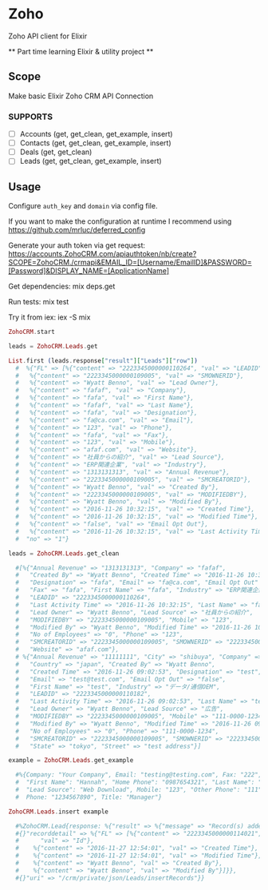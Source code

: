 # Zoho

Zoho API client for Elixir

** Part time learning Elixir & utility project **

## Scope

Make basic Elixir Zoho CRM API Connection

### SUPPORTS

- [ ] Accounts (get, get_clean, get_example, insert)
- [ ] Contacts (get, get_clean, get_example, insert)
- [ ] Deals (get, get_clean)
- [ ] Leads (get, get_clean, get_example, insert)

## Usage

Configure `auth_key` and `domain` via config file.

If you want to make the configuration at runtime I recommend using https://github.com/mrluc/deferred_config


Generate your auth token via get request:
https://accounts.ZohoCRM.com/apiauthtoken/nb/create?SCOPE=ZohoCRM./crmapi&EMAIL_ID=[Username/EmailID]&PASSWORD=[Password]&DISPLAY_NAME=[ApplicationName]

Get dependencies:
mix deps.get

Run tests:
mix test

Try it from iex:
iex -S mix

```Elixir
ZohoCRM.start

leads = ZohoCRM.Leads.get

List.first (leads.response["result"]["Leads"]["row"])
  #  %{"FL" => [%{"content" => "2223345000000110264", "val" => "LEADID"},
  #   %{"content" => "2223345000000109005", "val" => "SMOWNERID"},
  #   %{"content" => "Wyatt Benno", "val" => "Lead Owner"},
  #   %{"content" => "fafaf", "val" => "Company"},
  #   %{"content" => "fafa", "val" => "First Name"},
  #   %{"content" => "fafaf", "val" => "Last Name"},
  #   %{"content" => "fafa", "val" => "Designation"},
  #   %{"content" => "fa@ca.com", "val" => "Email"},
  #   %{"content" => "123", "val" => "Phone"},
  #   %{"content" => "fafa", "val" => "Fax"},
  #   %{"content" => "123", "val" => "Mobile"},
  #   %{"content" => "afaf.com", "val" => "Website"},
  #   %{"content" => "社員からの紹介", "val" => "Lead Source"},
  #   %{"content" => "ERP関連企業", "val" => "Industry"},
  #   %{"content" => "1313131313", "val" => "Annual Revenue"},
  #   %{"content" => "2223345000000109005", "val" => "SMCREATORID"},
  #   %{"content" => "Wyatt Benno", "val" => "Created By"},
  #   %{"content" => "2223345000000109005", "val" => "MODIFIEDBY"},
  #   %{"content" => "Wyatt Benno", "val" => "Modified By"},
  #   %{"content" => "2016-11-26 10:32:15", "val" => "Created Time"},
  #   %{"content" => "2016-11-26 10:32:15", "val" => "Modified Time"},
  #   %{"content" => "false", "val" => "Email Opt Out"},
  #   %{"content" => "2016-11-26 10:32:15", "val" => "Last Activity Time"}],
  #  "no" => "1"}

leads = ZohoCRM.Leads.get_clean

  #[%{"Annual Revenue" => "1313131313", "Company" => "fafaf",
  #   "Created By" => "Wyatt Benno", "Created Time" => "2016-11-26 10:32:15",
  #   "Designation" => "fafa", "Email" => "fa@ca.com", "Email Opt Out" => "false",
  #   "Fax" => "fafa", "First Name" => "fafa", "Industry" => "ERP関連企業",
  #   "LEADID" => "2223345000000110264",
  #   "Last Activity Time" => "2016-11-26 10:32:15", "Last Name" => "fafaf",
  #   "Lead Owner" => "Wyatt Benno", "Lead Source" => "社員からの紹介",
  #   "MODIFIEDBY" => "2223345000000109005", "Mobile" => "123",
  #   "Modified By" => "Wyatt Benno", "Modified Time" => "2016-11-26 10:32:15",
  #   "No of Employees" => "0", "Phone" => "123",
  #   "SMCREATORID" => "2223345000000109005", "SMOWNERID" => "2223345000000109005",
  #   "Website" => "afaf.com"},
  # %{"Annual Revenue" => "11111111", "City" => "shibuya", "Company" => "test",
  #   "Country" => "japan", "Created By" => "Wyatt Benno",
  #   "Created Time" => "2016-11-26 09:02:53", "Designation" => "test",
  #   "Email" => "test@test.com", "Email Opt Out" => "false",
  #   "First Name" => "test", "Industry" => "データ/通信OEM",
  #   "LEADID" => "2223345000000110182",
  #   "Last Activity Time" => "2016-11-26 09:02:53", "Last Name" => "test",
  #   "Lead Owner" => "Wyatt Benno", "Lead Source" => "広告",
  #   "MODIFIEDBY" => "2223345000000109005", "Mobile" => "111-0000-1234",
  #   "Modified By" => "Wyatt Benno", "Modified Time" => "2016-11-26 09:02:53",
  #   "No of Employees" => "0", "Phone" => "111-0000-1234",
  #   "SMCREATORID" => "2223345000000109005", "SMOWNERID" => "2223345000000109005",
  #   "State" => "tokyo", "Street" => "test address"}]

example = ZohoCRM.Leads.get_example

  #%{Company: "Your Company", Email: "testing@testing.com", Fax: "222",
  #  "First Name": "Hannah", "Home Phone": "0987654321", "Last Name": "smith",
  #  "Lead Source": "Web Download", Mobile: "123", "Other Phone": "111",
  #  Phone: "1234567890", Title: "Manager"}

ZohoCRM.Leads.insert example

  #%ZohoCRM.Lead{response: %{"result" => %{"message" => "Record(s) added successfully",
  #{}"recorddetail" => %{"FL" => [%{"content" => "2223345000000114021",
  #      "val" => "Id"},
  #    %{"content" => "2016-11-27 12:54:01", "val" => "Created Time"},
  #    %{"content" => "2016-11-27 12:54:01", "val" => "Modified Time"},
  #    %{"content" => "Wyatt Benno", "val" => "Created By"},
  #    %{"content" => "Wyatt Benno", "val" => "Modified By"}]}},
  #{}"uri" => "/crm/private/json/Leads/insertRecords"}}

```
